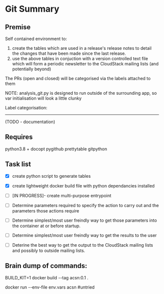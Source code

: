 Git Summary
===========

Premise
-------

Self contained environment to:

1. create the tables which are used in a release's release notes to detail the changes that have been made since the last release.
2. use the above tables in conjuction with a version controlled text file which will form a periodic newsletter to the CloudStack mailing lists (and potentially beyond)

The PRs (open and closed) will be categorised via the labels attached to them

NOTE: analysis_git.py is designed to run outside of the surrounding app, so var initialisation will look a little clunky 

Label categorisation:

---------------------
(TODO - documentation)

Requires
--------

python3.8 + docopt pygithub prettytable gitpython


Task list
---------

- [x] create python script to generate tables
- [x] create lightweight docker build file with python dependancies installed
- [ ] [IN PROGRESS]- create multi-purpose entrypoint
- [ ] Determine parameters required to specify the action to carry out and the parameters those actions require
- [ ] Determine simplest/most user freindly way to get those parameters into the container at or before startup.
- [ ] Determine simplest/most user freindly way to get the results to the user
- [ ] Deterine the best way to get the output to the CloudStack mailing lists and possibly to outside mailing lists.





Brain dump of commands:
-----------------------

BUILD_KIT=1 docker build --tag acsn:0.1 .

docker run --env-file env.vars acsn  #untried